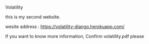 Volatility

this is my second website.

wesite address : https://volatility-django.herokuapp.com/

If you want to know more information, Confirm volatility.pdf please
